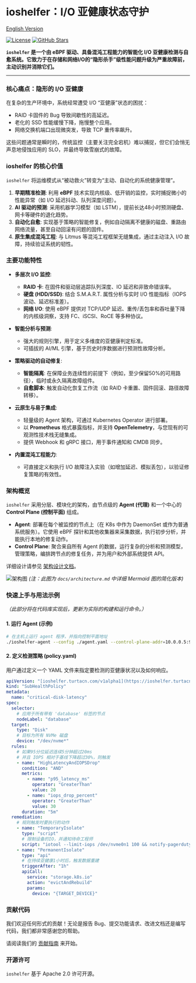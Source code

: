 # ioshelfer：I/O 亚健康状态守护

[English Version](./README.md)

[![License](https://img.shields.io/badge/License-Apache%202.0-blue.svg)](https://opensource.org/licenses/Apache-2.0)
[![GitHub Stars](https://img.shields.io/github/stars/turtacn/ioshelfer.svg?style=social&label=Star)](https://github.com/turtacn/ioshelfer)

**`ioshelfer` 是一个由 eBPF 驱动、具备混沌工程能力的智能化 I/O 亚健康检测与自愈系统。它致力于在存储和网络I/O的“隐形杀手”级性能问题升级为严重故障前，主动识别并消除它们。**

---

### 核心痛点：隐形的 I/O 亚健康

在复杂的生产环境中，系统经常遭受 I/O “亚健康”状态的困扰：
- RAID 卡固件的 Bug 导致间歇性的高延迟。
- 老化的 SSD 性能缓慢下降，拖慢整个应用。
- 网络交换机端口出现微突发，导致 TCP 重传率飙升。

这些问题通常是瞬时的，传统监控（主要关注完全宕机）难以捕捉，但它们会悄无声息地侵蚀应用的 SLO，并最终导致雪崩式的故障。

### ioshelfer 的核心价值

`ioshelfer` 将运维模式从“被动救火”转变为“主动、自动化的系统健康管理”。

1.  **早期精准检测**: 利用 **eBPF** 技术实现内核级、低开销的监控，实时捕捉微小的性能异常（如 I/O 延迟抖动、队列深度问题）。
2.  **AI 驱动的预测**: 采用机器学习模型（如 LSTM），提前长达48小时预测硬盘、网卡等硬件的退化趋势。
3.  **自动化自愈**: 实现基于策略的智能修复，例如自动隔离不健康的磁盘、重路由网络流量，甚至自动回滚有问题的固件。
4.  **原生集成混沌工程**: 与 Litmus 等混沌工程框架无缝集成，通过主动注入 I/O 故障，持续验证系统的韧性。

### 主要功能特性

-   **多层次 I/O 监控**:
    -   **RAID 卡**: 在固件和驱动层追踪队列深度、IO 延迟和非致命错误率。
    -   **硬盘 (HDD/SSD)**: 结合 S.M.A.R.T. 属性分析与实时 I/O 性能指标（IOPS 波动、延迟标准差）。
    -   **网络 I/O**: 使用 eBPF 提供对 TCP/UDP 延迟、重传/丢包率和吞吐量下降的内核级洞察，支持 FC、iSCSI、RoCE 等多种协议。

-   **智能分析与预测**:
    -   强大的规则引擎，用于定义多维度的亚健康判定标准。
    -   可插拔的 AI/ML 引擎，基于历史时序数据进行预测性故障分析。

-   **策略驱动的自动修复**:
    -   **智能隔离**: 在保障业务连续性的前提下（例如，至少保留50%的可用路径），临时或永久隔离故障组件。
    -   **自愈脚本**: 触发自动化恢复工作流（如 RAID 卡重置、固件回滚、路径故障转移）。

-   **云原生与易于集成**:
    -   轻量级的 Agent 架构，可通过 Kubernetes Operator 进行部署。
    -   以 **Prometheus** 格式暴露指标，并支持 **OpenTelemetry**，与您现有的可观测性技术栈无缝集成。
    -   提供 Webhook 和 gRPC 接口，用于事件通知和 CMDB 同步。

-   **内置混沌工程能力**:
    -   可直接定义和执行 I/O 故障注入实验（如增加延迟、模拟丢包），以验证修复策略的有效性。

### 架构概览

`ioshelfer` 采用分层、模块化的架构，由节点级的 **Agent (代理)** 和一个中心的 **Control Plane (控制平面)** 组成。

-   **Agent**: 部署在每个被监控的节点上（在 K8s 中作为 DaemonSet 或作为普通系统服务）。它使用 eBPF 探针和其他收集器来采集数据，执行初步分析，并能执行本地的修复动作。
-   **Control Plane**: 聚合来自所有 Agent 的数据，运行复杂的分析和预测模型，管理策略，编排跨节点的修复任务，并为用户和外部系统提供 API。

详细设计请参见 [架构设计文档](./docs/architecture.md)。

![架构图](https://raw.githubusercontent.com/turtacn/ioshelfer/main/docs/images/architecture_overview_zh.png)
*(注：此图为 `docs/architecture.md` 中详细 Mermaid 图的简化版本)*

### 快速上手与用法示例

*（此部分将在代码库实现后，更新为实际的构建和运行命令。）*

#### 1. 运行 Agent (示例)

```bash
# 在主机上运行 agent 程序，并指向控制平面地址
./ioshelfer-agent --config ./agent.yaml --control-plane-addr=10.0.0.5:9090
````

#### 2\. 定义检测策略 (policy.yaml)

用户通过定义一个 YAML 文件来指定要检测的亚健康状况以及如何响应。

```yaml
apiVersion: "[ioshelfer.turtacn.com/v1alpha1](https://ioshelfer.turtacn.com/v1alpha1)"
kind: "SubHealthPolicy"
metadata:
  name: "critical-disk-latency"
spec:
  selector:
    # 应用于所有带有 'database' 标签的节点
    nodeLabel: "database"
  target:
    type: "Disk"
    # 目标为所有 NVMe 磁盘
    device: "/dev/nvme*"
  rules:
    # 如果95分位延迟连续5分钟超过20ms
    # 并且 IOPS 相对于基线下降超过30%，则触发
    - name: "HighLatencyAndIOPSDrop"
      condition: "AND"
      metrics:
        - name: "p95_latency_ms"
          operator: "GreaterThan"
          value: 20
        - name: "iops_drop_percent"
          operator: "GreaterThan"
          value: 30
      duration: "5m"
  remediation:
    # 规则触发时要执行的动作
    - name: "TemporaryIsolate"
      type: "script"
      # 限制设备的IO，并通知待命工程师
      script: "iotool --limit-iops /dev/nvme0n1 100 && notify-pagerduty --key 'CRITICAL_DISK_LATENCY' --details '设备 /dev/nvme0n1 处于亚健康状态'"
    - name: "PermanentIsolate"
      type: "api"
      # 在持续亚健康1小时后，触发数据重建
      triggerAfter: "1h"
      apiCall:
        service: "storage.k8s.io"
        action: "evictAndRebuild"
        params:
          device: "{TARGET_DEVICE}"
```

### 贡献代码

我们欢迎任何形式的贡献！无论是报告 Bug、提交功能请求、改进文档还是编写代码，我们都非常感谢您的帮助。

请阅读我们的 [贡献指南](/CONTRIBUTING.md) 来开始。

### 开源许可

`ioshelfer` 基于 Apache 2.0 许可开源。